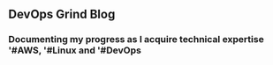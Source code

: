 
## DevOps Grind Blog
### Documenting my progress as I acquire technical expertise '#AWS, '#Linux and '#DevOps

